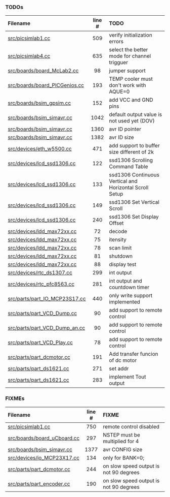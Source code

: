 ### TODOs
| Filename | line # | TODO
|:------|:------:|:------
| [src/picsimlab1.cc](src/picsimlab1.cc#L509) | 509 | verify initialization errors
| [src/picsimlab4.cc](src/picsimlab4.cc#L635) | 635 | select the better mode for channel trigguer
| [src/boards/board_McLab2.cc](src/boards/board_McLab2.cc#L98) | 98 | jumper support
| [src/boards/board_PICGenios.cc](src/boards/board_PICGenios.cc#L193) | 193 | TEMP cooler must don't work with AQUE=0
| [src/boards/bsim_gpsim.cc](src/boards/bsim_gpsim.cc#L152) | 152 | add VCC and GND pins
| [src/boards/bsim_simavr.cc](src/boards/bsim_simavr.cc#L1042) | 1042 | default output value is not used yet (DOV)
| [src/boards/bsim_simavr.cc](src/boards/bsim_simavr.cc#L1360) | 1360 | avr ID pointer
| [src/boards/bsim_simavr.cc](src/boards/bsim_simavr.cc#L1382) | 1382 | avr ID size
| [src/devices/eth_w5500.cc](src/devices/eth_w5500.cc#L471) | 471 | add support to buffer size different of 2k
| [src/devices/lcd_ssd1306.cc](src/devices/lcd_ssd1306.cc#L122) | 122 | ssd1306 Scrolling Command Table
| [src/devices/lcd_ssd1306.cc](src/devices/lcd_ssd1306.cc#L133) | 133 | ssd1306 Continuous Vertical and Horizontal Scroll Setup
| [src/devices/lcd_ssd1306.cc](src/devices/lcd_ssd1306.cc#L149) | 149 | ssd1306 Set Vertical Scroll
| [src/devices/lcd_ssd1306.cc](src/devices/lcd_ssd1306.cc#L240) | 240 | ssd1306 Set Display Offset
| [src/devices/ldd_max72xx.cc](src/devices/ldd_max72xx.cc#L72) | 72 | decode
| [src/devices/ldd_max72xx.cc](src/devices/ldd_max72xx.cc#L75) | 75 | itensity
| [src/devices/ldd_max72xx.cc](src/devices/ldd_max72xx.cc#L78) | 78 | scan limit
| [src/devices/ldd_max72xx.cc](src/devices/ldd_max72xx.cc#L81) | 81 | shutdown
| [src/devices/ldd_max72xx.cc](src/devices/ldd_max72xx.cc#L88) | 88 | display test
| [src/devices/rtc_ds1307.cc](src/devices/rtc_ds1307.cc#L299) | 299 | int output
| [src/devices/rtc_pfc8563.cc](src/devices/rtc_pfc8563.cc#L281) | 281 | int output and countdown timer
| [src/parts/part_IO_MCP23S17.cc](src/parts/part_IO_MCP23S17.cc#L440) | 440 | only write support implemented
| [src/parts/part_VCD_Dump.cc](src/parts/part_VCD_Dump.cc#L90) | 90 | add support to remote control
| [src/parts/part_VCD_Dump_an.cc](src/parts/part_VCD_Dump_an.cc#L90) | 90 | add support to remote control
| [src/parts/part_VCD_Play.cc](src/parts/part_VCD_Play.cc#L78) | 78 | add support to remote control
| [src/parts/part_dcmotor.cc](src/parts/part_dcmotor.cc#L191) | 191 | Add transfer funcion of dc motor
| [src/parts/part_ds1621.cc](src/parts/part_ds1621.cc#L271) | 271 | set addr
| [src/parts/part_ds1621.cc](src/parts/part_ds1621.cc#L283) | 283 | implement Tout output

### FIXMEs
| Filename | line # | FIXME
|:------|:------:|:------
| [src/picsimlab1.cc](src/picsimlab1.cc#L750) | 750 | remote control disabled
| [src/boards/board_uCboard.cc](src/boards/board_uCboard.cc#L297) | 297 | NSTEP must be multiplied for 4
| [src/boards/bsim_simavr.cc](src/boards/bsim_simavr.cc#L1377) | 1377 | avr CONFIG size
| [src/devices/io_MCP23X17.cc](src/devices/io_MCP23X17.cc#L134) | 134 | only for BANK=0;
| [src/parts/part_dcmotor.cc](src/parts/part_dcmotor.cc#L244) | 244 | on slow speed output is not 90 degrees
| [src/parts/part_encoder.cc](src/parts/part_encoder.cc#L190) | 190 | on slow speed output is not 90 degrees
